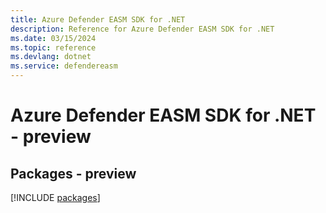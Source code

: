 ```yaml
---
title: Azure Defender EASM SDK for .NET
description: Reference for Azure Defender EASM SDK for .NET
ms.date: 03/15/2024
ms.topic: reference
ms.devlang: dotnet
ms.service: defendereasm
---
```

# Azure Defender EASM SDK for .NET - preview
## Packages - preview
[!INCLUDE [packages](defender-easm-index.md)]